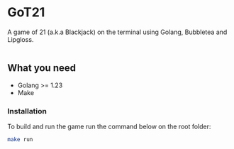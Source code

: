 # GoT21

A game of 21 (a.k.a Blackjack) on the terminal using Golang, Bubbletea and Lipgloss.

![]()

## What you need
- Golang >= 1.23
- Make

### Installation
To build and run the game run the command below on the root folder:
```bash
make run
```
